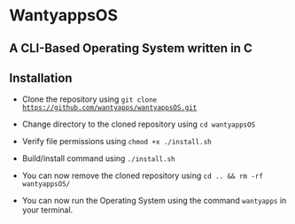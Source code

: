 # WantyappsOS

## A CLI-Based Operating System written in C

## Installation

- Clone the repository using `git clone `[`https://github.com/wantyapps/wantyappsOS.git`](https://github.com/wantyapps/wantyappsOS.git)

- Change directory to the cloned repository using `cd wantyappsOS`

- Verify file permissions using `chmod +x ./install.sh`

- Build/install command using `./install.sh`

- You can now remove the cloned repository using `cd .. && rm -rf wantyappsOS/`

- You can now run the Operating System using the command `wantyapps` in your terminal.
